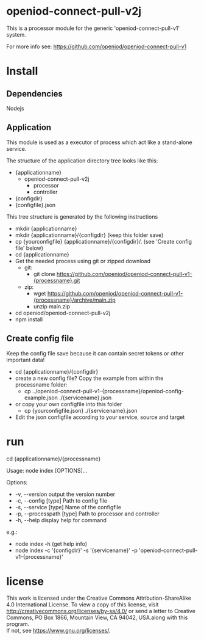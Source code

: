 # openiod-connect-pull-v2j

This is a processor module for the generic 'openiod-connect-pull-v1' system.

For more info see: https://github.com/openiod/openiod-connect-pull-v1

# Install
## Dependencies
Nodejs
## Application
This module is used as a executor of process which act like a stand-alone service.

The structure of the application directory tree looks like this:

* {applicationname}
  * openiod-connect-pull-v2j
    * processor
    * controller
 * {configdir}
  * {configfile}.json

This tree structure is generated by the following instructions
* mkdir {applicationname}
* mkdir {applicationname}/{configdir}  (keep this folder save)
* cp {yourconfigfile} {applicationname}/{configdir}/.  (see 'Create config file' below)
* cd {applicationname}
* Get the needed process using git or zipped download
  * git:
    * git clone https://github.com/openiod/openiod-connect-pull-v1-{processname}.git
  * zip:
    * wget https://github.com/openiod/openiod-connect-pull-v1-{processname}/archive/main.zip
    * unzip main.zip
* cd openiod/openiod-connect-pull-v2j
* npm install


## Create config file
Keep the config file save because it can contain secret tokens or other important data!
* cd {applicationname}/{configdir}
* create a new config file? Copy the example from within the processname folder:
  * cp ../openiod-connect-pull-v1-{processname}/openiod-config-example.json ./{servicename}.json
* or copy your own configfile into this folder
  * cp {yourconfigfile.json} ./{servicename}.json   
* Edit the json configfile according to your service, source and target  
# run
cd {applicationname}/{processname}

Usage: node index [OPTIONS]...

Options:
*  -v, --version             output the version number
*  -c, --config [type]       Path to config file
*  -s, --service [type]      Name of the configfile
*  -p, --processpath [type]  Path to processor and controller
*  -h, --help                display help for command

e.g.:
* node index -h  (get help info)
* node index -c '{configdir}' -s '{servicename}' -p 'openiod-connect-pull-v1-{processname}'

# license
This work is licensed under the Creative Commons Attribution-ShareAlike 4.0 International License.
To view a copy of this license, visit http://creativecommons.org/licenses/by-sa/4.0/ or
send a letter to Creative Commons, PO Box 1866, Mountain View, CA 94042, USA.along with this program.  
If not, see <https://www.gnu.org/licenses/>.
